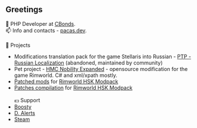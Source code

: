 ## Greetings

<!--
**pacas/pacas** is a ✨ _special_ ✨ repository because its `README.md` (this file) appears on your GitHub profile.

Here are some ideas to get you started:

- 🔭 I’m currently working on ...
- 🌱 I’m currently learning ...
- 👯 I’m looking to collaborate on ...
- 🤔 I’m looking for help with ...
- 💬 Ask me about ...
- 📫 How to reach me: ...
- 😄 Pronouns: ...
- ⚡ Fun fact: ...
-->

💬 PHP Developer at [CBonds](https://cbonds.com/).<br>
📫 Info and contacts - [pacas.dev](https://www.pacas.dev/).
<br><br>
🚀 Projects 
- Modifications translation pack for the game Stellaris into Russian - [PTP - Russian Localization](https://steamcommunity.com/sharedfiles/filedetails/?id=1375388095) (abandoned, maintained by community)
- Pet project - [HMC Nobility Expanded](https://github.com/pacas/HMC-Nobility-Expanded) - opensource modification for the game Rimworld. C# and xml/xpath mostly.
- [Patched mods](https://github.com/pacas/RW-Pacas-HSK-Patches) for [Rimworld HSK Modpack](https://github.com/skyarkhangel/Hardcore-SK/tree/development)
- [Patches compilation](https://github.com/pacas/Pacas-Patches-Compilation) for [Rimworld HSK Modpack](https://github.com/skyarkhangel/Hardcore-SK/tree/development) 
<br><br>
:dollar: Support
- [Boosty](https://boosty.to/pacas)
- [D. Alerts](https://www.donationalerts.com/r/pacas)
- [Steam](https://steamcommunity.com/tradeoffer/new/?partner=93729960&token=dgWxX8tO) 
